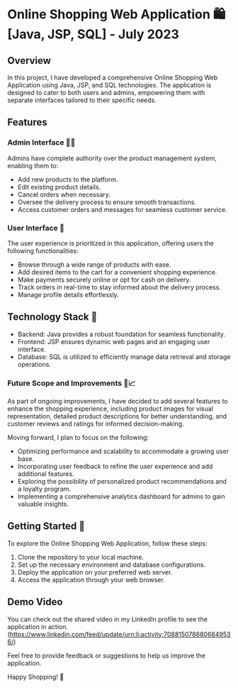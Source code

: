 # Online Shopping Web Application 🛍️ [Java, JSP, SQL] - July 2023

## Overview

In this project, I have developed a comprehensive Online Shopping Web Application using Java, JSP, and SQL technologies. The application is designed to cater to both users and admins, empowering them with separate interfaces tailored to their specific needs.

## Features

### Admin Interface 👩‍💼
Admins have complete authority over the product management system, enabling them to:

- Add new products to the platform.
- Edit existing product details.
- Cancel orders when necessary.
- Oversee the delivery process to ensure smooth transactions.
- Access customer orders and messages for seamless customer service.

### User Interface 👥
The user experience is prioritized in this application, offering users the following functionalities:

- Browse through a wide range of products with ease.
- Add desired items to the cart for a convenient shopping experience.
- Make payments securely online or opt for cash on delivery.
- Track orders in real-time to stay informed about the delivery process.
- Manage profile details effortlessly.

## Technology Stack 🔨

- Backend: Java provides a robust foundation for seamless functionality.
- Frontend: JSP ensures dynamic web pages and an engaging user interface.
- Database: SQL is utilized to efficiently manage data retrieval and storage operations.

### Future Scope and Improvements 🌟📈

As part of ongoing improvements, I have decided to add several features to enhance the shopping experience, including product images for visual representation, detailed product descriptions for better understanding, and customer reviews and ratings for informed decision-making.

Moving forward, I plan to focus on the following:

- Optimizing performance and scalability to accommodate a growing user base.
- Incorporating user feedback to refine the user experience and add additional features.
- Exploring the possibility of personalized product recommendations and a loyalty program.
- Implementing a comprehensive analytics dashboard for admins to gain valuable insights.

## Getting Started 🚀

To explore the Online Shopping Web Application, follow these steps:

1. Clone the repository to your local machine.
2. Set up the necessary environment and database configurations.
3. Deploy the application on your preferred web server.
4. Access the application through your web browser.

## Demo Video

You can check out the shared video in my LinkedIn profile to see the application in action. 
(https://www.linkedin.com/feed/update/urn:li:activity:7088150786806849536/)

Feel free to provide feedback or suggestions to help us improve the application.

Happy Shopping! 🎉

